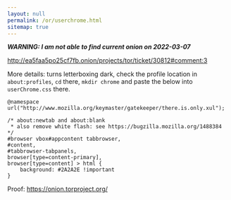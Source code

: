 ```yaml
---
layout: null
permalink: /or/userchrome.html
sitemap: true
---
```


***WARNING: I am not able to find current onion on 2022-03-07***

http://ea5faa5po25cf7fb.onion/projects/tor/ticket/30812#comment:3

More details: turns letterboxing dark, check the profile location in
`about:profiles`, `cd` there, `mkdir chrome` and paste the below into
`userChrome.css` there.

```
@namespace url("http://www.mozilla.org/keymaster/gatekeeper/there.is.only.xul");

/* about:newtab and about:blank
 * also remove white flash: see https://bugzilla.mozilla.org/1488384 */
#browser vbox#appcontent tabbrowser,
#content,
#tabbrowser-tabpanels,
browser[type=content-primary],
browser[type=content] > html {
	background: #2A2A2E !important
}
```

Proof: https://onion.torproject.org/
